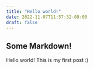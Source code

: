 ```yaml
---
title: "Hello world!"
date: 2022-11-07T11:57:32-08:00
draft: false
---
```

## Some Markdown!

Hello world! This is my first post :)
